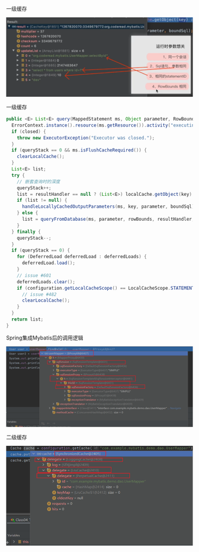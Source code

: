一级缓存



<img src="assets/image-20220606130812675.png" alt="image-20220606130812675" style="zoom:80%;" />



一级缓存

```java
public <E> List<E> query(MappedStatement ms, Object parameter, RowBounds rowBounds, ResultHandler resultHandler, CacheKey key, BoundSql boundSql) throws SQLException {
  ErrorContext.instance().resource(ms.getResource()).activity("executing a query").object(ms.getId());
  if (closed) {
    throw new ExecutorException("Executor was closed.");
  }
  if (queryStack == 0 && ms.isFlushCacheRequired()) {
    clearLocalCache();
  }
  List<E> list;
  try {
    // 嵌套查询时的深度
    queryStack++;
    list = resultHandler == null ? (List<E>) localCache.getObject(key) : null;
    if (list != null) {
      handleLocallyCachedOutputParameters(ms, key, parameter, boundSql);
    } else {
      list = queryFromDatabase(ms, parameter, rowBounds, resultHandler, key, boundSql);
    }
  } finally {
    queryStack--;
  }
  if (queryStack == 0) {
    for (DeferredLoad deferredLoad : deferredLoads) {
      deferredLoad.load();
    }
    // issue #601
    deferredLoads.clear();
    if (configuration.getLocalCacheScope() == LocalCacheScope.STATEMENT) {
      // issue #482
      clearLocalCache();
    }
  }
  return list;
}
```





Spring集成Mybatis后的调用逻辑

<img src="assets/image-20220606232145799.png" alt="image-20220606232145799" style="zoom:80%;" />





二级缓存

<img src="assets/image-20220607002832730.png" alt="image-20220607002832730" style="zoom:80%;" />



